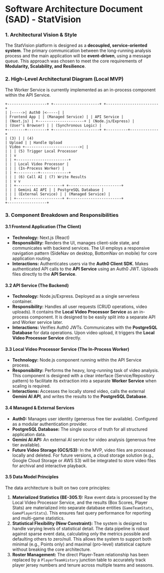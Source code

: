 # Software Architecture Document (SAD) - StatVision

### 1. Architectural Vision & Style
The StatVision platform is designed as a **decoupled, service-oriented system**. The primary communication between the long-running analysis process and the main application will be **event-driven**, using a message queue. This approach was chosen to meet the core requirements of **Modularity, Scalability, and Resilience**.

### 2. High-Level Architectural Diagram (Local MVP)
The Worker Service is currently implemented as an in-process component within the API Service.

```
+------------------+ +---------------------+ +------------------------+
| |----->| Auth0 |<-----| |
| Frontend App | | (Managed Service) | | API Service |
| (Next.js) | +---------------------+ | (Node.js/Express) | 
| (User's Browser) | | (Synchronous Logic) |
+--------+---------+ +---------------------+ +----------+-------------+
| (3) | | (4)
| Upload | | Handle Upload
| Video +------------------------->| |
| | | (5) Trigger Local Processor
| | v
| | +------------------------+
| | | Local Video Processor |
| | | (In-Process Worker) |
| | +----------+-------------+
| | | (6) Call AI | (7) Write Results
| | v v
| | +---------------------+ +------------------------+
| | | Gemini AI API | | PostgreSQL Database |
| | | (External Service) | | (Managed Service) |
| | +---------------------+ +------------------------+
+------------------+
```
### 3. Component Breakdown and Responsibilities

#### 3.1 Frontend Application (The Client)
*   **Technology:** Next.js (React)
*   **Responsibility:** Renders the UI, manages client-side state, and communicates with backend services. The UI employs a responsive navigation pattern (SideNav on desktop, BottomNav on mobile) for core application routing.
*   **Interactions:** Authenticates users via the **Auth0 Client SDK**. Makes authenticated API calls to the **API Service** using an Auth0 JWT. Uploads files directly to the **API Service**.

#### 3.2 API Service (The Backend)
*   **Technology:** Node.js/Express. Deployed as a single serverless container.
*   **Responsibility:** Handles all user requests (CRUD operations, video uploads). It contains the **Local Video Processor Service** as an in-process component. It is designed to be easily split into a separate API and Worker service later.
*   **Interactions:** Verifies Auth0 JWTs. Communicates with the **PostgreSQL Database** for data operations. Upon video upload, it triggers the **Local Video Processor Service** directly.

#### 3.3 Local Video Processor Service (The In-Process Worker)
*   **Technology:** Node.js component running within the API Service process.
*   **Responsibility:** Performs the heavy, long-running task of video analysis. This component is designed with a clear interface (Service/Repository pattern) to facilitate its extraction into a separate **Worker Service** when scaling is required.
*   **Interactions:** Accesses the locally stored video, calls the external **Gemini AI API**, and writes the results to the **PostgreSQL Database**.

#### 3.4 Managed & External Services
*   **Auth0:** Manages user identity (generous free tier available). Configured as a modular authentication provider.
*   **PostgreSQL Database:** The single source of truth for all structured application data.
*   **Gemini AI API:** An external AI service for video analysis (generous free tier available).
*   **Future Video Storage (GCS/S3):** In the MVP, video files are processed locally and deleted. For future versions, a cloud storage solution (e.g., Google Cloud Storage or AWS S3) will be integrated to store video files for archival and interactive playback.

#### 3.5 Data Model Principles

The data architecture is built on two core principles:

1.  **Materialized Statistics (BE-305.1):** Raw event data is processed by the Local Video Processor Service, and the results (Box Scores, Player Stats) are materialized into separate database entities (`GameTeamStats`, `GamePlayerStats`). This ensures fast query performance for reporting and multi-game statistics.
2.  **Statistical Flexibility (New Constraint):** The system is designed to handle varying levels of statistical detail. The data pipeline is robust against sparse event data, calculating only the metrics possible and defaulting others to zero/null. This allows the system to support both minimal (e.g., Points only) and maximal (pro-level) statistical capture without breaking the core architecture.
3.  **Roster Management:** The direct Player-Team relationship has been replaced by a `PlayerTeamHistory` junction table to accurately track player jersey numbers and tenure across multiple teams and seasons.